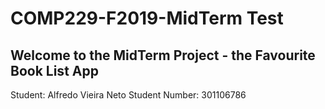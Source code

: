 # COMP229-F2019-MidTerm Test

## Welcome to the MidTerm Project - the Favourite Book List App

Student: Alfredo Vieira Neto
Student Number: 301106786
